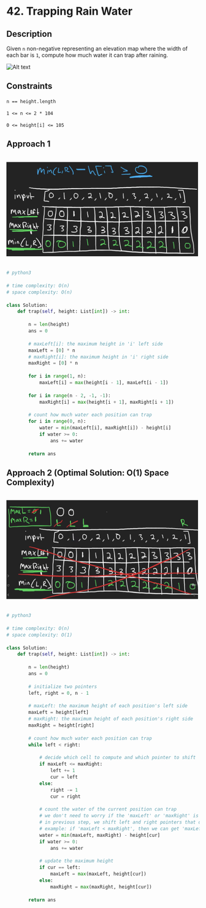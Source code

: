 # 42. Trapping Rain Water

## Description

Given `n` non-negative representing an elevation map where the width of each bar is `1`, compute how much water it can trap after raining.

![Alt text](https://assets.leetcode.com/uploads/2018/10/22/rainwatertrap.png)

## Constraints

`n == height.length`

`1 <= n <= 2 * 104`

`0 <= height[i] <= 105`

## Approach 1

<br/>
<img src="./../../../images/42-image-1.png" width="500"><br/>
<br/>

```python
# python3

# time complexity: O(n)
# space complexity: O(n)

class Solution:
    def trap(self, height: List[int]) -> int:

        n = len(height)
        ans = 0

        # maxLeft[i]: the maximum height in 'i' left side
        maxLeft = [0] * n
        # maxRight[i]: the maximum height in 'i' right side
        maxRight = [0] * n

        for i in range(1, n):
            maxLeft[i] = max(height[i - 1], maxLeft[i - 1])

        for i in range(n - 2, -1, -1):
            maxRight[i] = max(height[i + 1], maxRight[i + 1])

        # count how much water each position can trap
        for i in range(0, n):
            water = min(maxLeft[i], maxRight[i]) - height[i]
            if water >= 0:
                ans += water

        return ans
```

## Approach 2 (Optimal Solution: O(1) Space Complexity)

<br/>
<img src="./../../../images/42-image-2.png" width="500"><br/>
<br/>

```python
# python3

# time complexity: O(n)
# space complexity: O(1)

class Solution:
    def trap(self, height: List[int]) -> int:

        n = len(height)
        ans = 0

        # initialize two pointers
        left, right = 0, n - 1

        # maxLeft: the maximum height of each position's left side
        maxLeft = height[left]
        # maxRight: the maximum height of each position's right side
        maxRight = height[right]

        # count how much water each position can trap
        while left < right:

            # decide which cell to compute and which pointer to shift
            if maxLeft <= maxRight:
                left += 1
                cur = left
            else:
                right -= 1
                cur = right

            # count the water of the current position can trap
            # we don't need to worry if the 'maxLeft' or 'maxRight' is not the largest one in left side or right side respectively
            # in previous step, we shift left and right pointers that depend on the smaller value in 'maxLeft' and 'maxRight'
            # example: if 'maxLeft < maxRight', then we can get 'maxLeft < maxRight < theRealMaxRight'
            water = min(maxLeft, maxRight) - height[cur]
            if water >= 0:
                ans += water

            # update the maximum height
            if cur == left:
                maxLeft = max(maxLeft, height[cur])
            else:
                maxRight = max(maxRight, height[cur])

        return ans


```